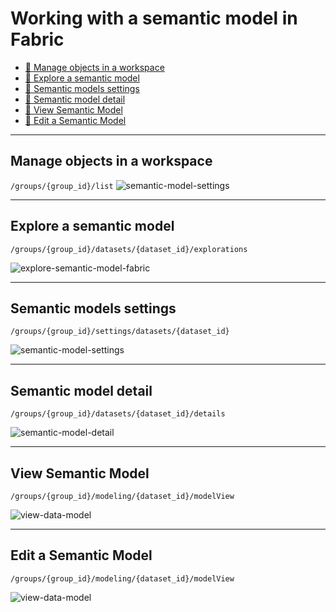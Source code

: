 
# Working with a semantic model in Fabric

- [🔗 Manage objects in a workspace](#jump-01)
- [🔗 Explore a semantic model](#jump-02)
- [🔗 Semantic models settings](#jump-03)
- [🔗 Semantic model detail](#jump-04)
- [🔗 View Semantic Model](#jump-05)
- [🔗 Edit a Semantic Model](#jump-06)

---
<a name="jump-01" /></a>

## Manage objects in a workspace
```/groups/{group_id}/list```
![semantic-model-settings](../../images/semantic-model-manage-options.png)

---
<a name="jump-02" /></a>

## Explore a semantic model
```/groups/{group_id}/datasets/{dataset_id}/explorations```

![explore-semantic-model-fabric](../../images/explore-semantic-model-fabric.png)

---
<a name="jump-03" /></a>

## Semantic models settings
```/groups/{group_id}/settings/datasets/{dataset_id}```

![semantic-model-settings](../../images/semantic-model-settings.png)

---
<a name="jump-04" /></a>

## Semantic model detail
```/groups/{group_id}/datasets/{dataset_id}/details```

![semantic-model-detail](../../images/semantic-model-detail.png)

---
<a name="jump-05" /></a>

## View Semantic Model
```/groups/{group_id}/modeling/{dataset_id}/modelView```

![view-data-model](../../images/view-data-model.png)

---
<a name="jump-06" /></a>

## Edit a Semantic Model
```/groups/{group_id}/modeling/{dataset_id}/modelView```

![view-data-model](../../images/unable-to-add-tables-to-semantic-model.png)